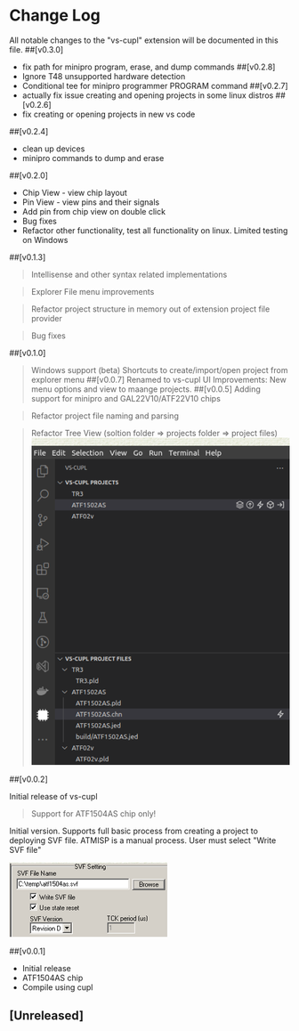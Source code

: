 # Change Log

All notable changes to the "vs-cupl" extension will be documented in this file.
##[v0.3.0]
  - fix path for minipro program, erase, and dump commands
##[v0.2.8]
 - Ignore T48 unsupported hardware detection
 - Conditional tee for minipro programmer PROGRAM command
##[v0.2.7]
- actually fix issue creating and opening projects in some linux distros
##[v0.2.6]
- fix creating or opening projects in new vs code

##[v0.2.4]
- clean up devices
- minipro commands to dump and erase

##[v0.2.0]
- Chip View - view chip layout
- Pin View - view pins and their signals
- Add pin from chip view on double click
- Bug fixes
- Refactor other functionality, test all functionality on linux. Limited testing on Windows

##[v0.1.3]
> Intellisense and other syntax related implementations

> Explorer  File menu improvements

> Refactor project structure in memory out of extension project file provider

> Bug fixes

##[v0.1.0]
> Windows support (beta)
> Shortcuts to create/import/open project from explorer menu
##[v0.0.7]
> Renamed to vs-cupl
> UI Improvements: New menu options and view to maange projects.
##[v0.0.5]
> Adding support for minipro and GAL22V10/ATF22V10 chips

> Refactor project file naming and parsing

> Refactor Tree View (soltion folder => projects folder => project files)
![Preview](assets/images/activity-bar.png)

##[v0.0.2]

Initial release of vs-cupl
> Support for ATF1504AS chip only!


Initial version. Supports full basic process from creating a project to deploying SVF file.
ATMISP is a manual process. User must select "Write SVF file"

![](assets/images/atmisp-svf.png)

##[v0.0.1]

- Initial release
- ATF1504AS chip
- Compile using cupl
## [Unreleased]
